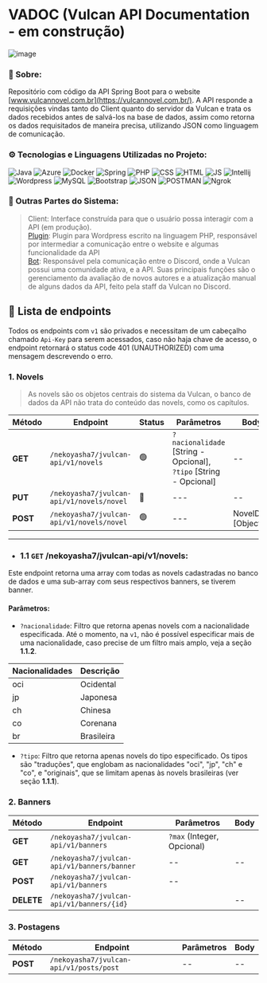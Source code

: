 # VADOC (Vulcan API Documentation - em construção)

![image](https://github.com/NeveScript/Vulcan-API/assets/123518676/41cbe60b-883b-423d-b89f-f54b792882be)

### 🔎 Sobre:
Repositório com código da API Spring Boot para o website [www.vulcannovel.com.br](https://vulcannovel.com.br/).
A API responde a requisições vindas tanto do Client quanto do servidor da Vulcan e trata os dados recebidos antes de salvá-los na base de dados, assim como retorna os dados requisitados de maneira precisa, utilizando JSON como linguagem de comunicação.

### ⚙ Tecnologias e Linguagens Utilizadas no Projeto:
![Java](https://img.shields.io/badge/Java-orange?style=for-the-badge&logo=java-8&logoColor=white) 
![Azure](https://img.shields.io/badge/Azure-blue?style=for-the-badge&logo=microsoft-azure&logoColor=white) 
![Docker](https://img.shields.io/badge/docker-white?style=for-the-badge&logo=docker&logoColor=red) 
![Spring](https://img.shields.io/badge/Spring%20Boot-green?style=for-the-badge&logo=spring-boot&logoColor=white) 
![PHP](https://img.shields.io/badge/PHP-blue?style=for-the-badge&logo=php&logoColor=white) 
![CSS](https://img.shields.io/badge/CSS-purple?style=for-the-badge&logo=css-3&logoColor=white) 
![HTML](https://img.shields.io/badge/HTML-orange?style=for-the-badge&logo=HTML&logoColor=white)
![JS](https://img.shields.io/badge/JavaScript-yellow?style=for-the-badge&logo=javascript&logoColor=white)
![Intellij](https://img.shields.io/badge/Intellij%20IDEA-gray?style=for-the-badge&logo=intellij-idea&logoColor=white) 
![Wordpress](https://img.shields.io/badge/Wordpress-black?style=for-the-badge&logo=wordpress&logoColor=white) 
![MySQL](https://img.shields.io/badge/MySQL-red?style=for-the-badge&logo=mysql&logoColor=white) 
![Bootstrap](https://img.shields.io/badge/Bootstrap-cyan?style=for-the-badge&logo=bootstrap&logoColor=black) 
![JSON](https://img.shields.io/badge/JSON-yellow?style=for-the-badge&logo=json&logoColor=black) 
![POSTMAN](https://img.shields.io/badge/postman-white?style=for-the-badge&logo=postman&logoColor=red) 
![Ngrok](https://img.shields.io/badge/ngrok-black?style=for-the-badge&logo=ngrok&logoColor=red) 

### 📁 Outras Partes do Sistema:
> Client: Interface construída para que o usuário possa interagir com a API (em produção). <br>
> [Plugin](https://github.com/NeveScript/Vulcan-API/tree/master/src/main/php): Plugin para Wordpress escrito na linguagem PHP, responsável por intermediar a comunicação entre o website e algumas funcionalidade da API <br>
> [Bot](https://github.com/NeveScript/Lia): Responsável pela comunicação entre o Discord, onde a Vulcan possui uma comunidade ativa, e a API. Suas principais funções são o gerenciamento da avaliação de novos autores e a atualização manual de alguns dados da API, feito pela staff da Vulcan no Discord.

## 📑 Lista de endpoints
Todos os endpoints com ``v1`` são privados e necessitam de um cabeçalho chamado ``Api-Key`` para serem acessados, caso não haja chave de acesso, o endpoint retornará o status code 401 (UNAUTHORIZED) com uma mensagem descrevendo o erro.

### 1. Novels
> As novels são os objetos centrais do sistema da Vulcan, o banco de dados da API não trata do conteúdo das novels, como os capítulos. 

| Método   | Endpoint                                          | Status | Parâmetros                                                                 | Body              |
|----------|---------------------------------------------------|--------|----------------------------------------------------------------------------|-------------------|
| **GET**  |``/nekoyasha7/jvulcan-api/v1/novels``              |  🟢   |``?nacionalidade`` [String - Opcional], <br> ``?tipo`` [String - Opcional] | --                |
| **PUT**  |``/nekoyasha7/jvulcan-api/v1/novels/novel``        |  🔴   |---                                                                        | --                |
| **POST** |``/nekoyasha7/jvulcan-api/v1/novels/novel``        |  🟢   |---                                                                        | NovelDTO [Object] |

<hr>

- ### 1.1 ``GET`` **/nekoyasha7/jvulcan-api/v1/novels**:
Este endpoint retorna uma array com todas as novels cadastradas no banco de dados e uma sub-array com seus respectivos banners, se tiverem banner. <br>

#### Parâmetros:
- ``?nacionalidade``: Filtro que retorna apenas novels com a nacionalidade especificada. Até o momento, na ``v1``, não é possível especificar mais de uma nacionalidade, caso precise de um filtro mais amplo, veja a seção **1.1.2**.   

| Nacionalidades | Descrição  |
|----------------|------------|
| oci            | Ocidental  |
| jp             | Japonesa   |
| ch             | Chinesa    |
| co             | Corenana   | 
| br             | Brasileira |

- ``?tipo``: Filtro que retorna apenas novels do tipo especificado. Os tipos são "traduções", que englobam as nacionalidades "oci", "jp", "ch" e "co", e "originais", que se limitam apenas às novels brasileiras (ver seção **1.1.1**).

### 2. Banners
| Método     | Endpoint                                     | Parâmetros                                          | Body                                        |
|------------|----------------------------------------------|-----------------------------------------------------|---------------------------------------------|
| **GET**    |``/nekoyasha7/jvulcan-api/v1/banners``        | ``?max`` (Integer, Opcional)|                       | --                                          |         
| **GET**    |``/nekoyasha7/jvulcan-api/v1/banners/banner`` | --                                                  |--                                           |
| **POST**   |``/nekoyasha7/jvulcan-api/v1/banners``        |--                                                   |                                             |
| **DELETE** |``/nekoyasha7/jvulcan-api/v1/banners/{id}``   |                                                     |--                                           |

### 3. Postagens
| Método     | Endpoint                                     | Parâmetros                                          | Body                                        |
|------------|----------------------------------------------|-----------------------------------------------------|---------------------------------------------|
| **POST**   |``/nekoyasha7/jvulcan-api/v1/posts/post``     |--                                                   | --                                          |   


